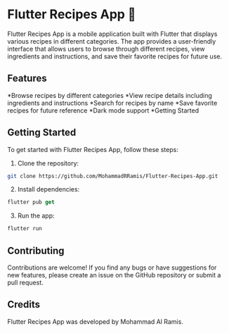 # Flutter Recipes App 🍳

Flutter Recipes App is a mobile application built with Flutter that displays various recipes in different categories. The app provides a user-friendly interface that allows users to browse through different recipes, view ingredients and instructions, and save their favorite recipes for future use.

## Features
*Browse recipes by different categories
*View recipe details including ingredients and instructions
*Search for recipes by name
*Save favorite recipes for future reference
*Dark mode support
*Getting Started

## Getting Started
To get started with Flutter Recipes App, follow these steps:

1. Clone the repository:
```bash
git clone https://github.com/MohammadRRamis/Flutter-Recipes-App.git
```

2. Install dependencies:
```dart
flutter pub get
```

3. Run the app:
```dart
flutter run
```

## Contributing
Contributions are welcome! If you find any bugs or have suggestions for new features, please create an issue on the GitHub repository or submit a pull request.

## Credits
Flutter Recipes App was developed by Mohammad Al Ramis.